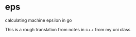 eps
===

calculating machine epsilon in go

This is a rough translation from notes in c++ from my uni class.

